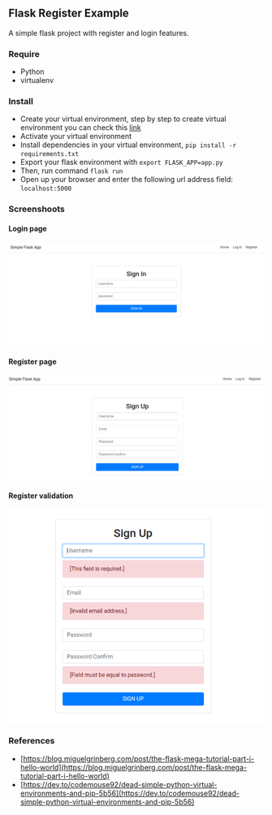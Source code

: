 ## Flask Register Example
A simple flask project with register and login features.

### Require
- Python
- virtualenv

### Install
- Create your virtual environment, step by step to create virtual environment you can check this [link](https://dev.to/codemouse92/dead-simple-python-virtual-environments-and-pip-5b56)
- Activate your virtual environment
- Install dependencies in your virtual environment, `pip install -r requirements.txt`
- Export your flask environment with `export FLASK_APP=app.py`
- Then, run command `flask run`
- Open up your browser and enter the following url address field:  `localhost:5000`




### Screenshoots
#### Login page
![Login](ss/Screenshot_1.png)
#### Register page
![Register](ss/Screenshot_2.png)
#### Register validation
![Register Failed](ss/Screenshot_3.png)

### References
- [https://blog.miguelgrinberg.com/post/the-flask-mega-tutorial-part-i-hello-world](https://blog.miguelgrinberg.com/post/the-flask-mega-tutorial-part-i-hello-world)
- [https://dev.to/codemouse92/dead-simple-python-virtual-environments-and-pip-5b56](https://dev.to/codemouse92/dead-simple-python-virtual-environments-and-pip-5b56)
